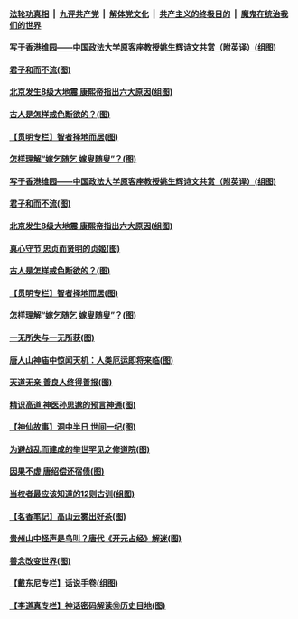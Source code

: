 

####  [法轮功真相](../../../../basic/blob/master/README.md?t=07100102) &nbsp;|&nbsp; [九评共产党](../../../../9ping.md/blob/master/README.md?t=07100102) &nbsp;|&nbsp; [解体党文化](../../../../jtdwh.md/blob/master/README.md?t=07100102)  &nbsp;|&nbsp; [共产主义的终极目的](../../../../gczydzjmd.md/blob/master/README.md?t=07100102) &nbsp;|&nbsp; [魔鬼在统治我们的世界](../../../../mgztzwmdsj.md/blob/master/README.md?t=07100102) 

#### [写于香港维园——中国政法大学原客座教授姚生辉诗文共赏（附英译）(组图)](../pages/p7/938935.md?t=07100102) 

#### [君子和而不流(图)](../pages/p7/938661.md?t=07100102) 

#### [北京发生8级大地震 康熙帝指出六大原因(组图)](../pages/p7/939083.md?t=07100102) 

#### [古人是怎样戒色断欲的？(图)](../pages/p7/939115.md?t=07100102) 

#### [【贯明专栏】智者择地而居(图)](../pages/p7/938962.md?t=07100102) 

#### [怎样理解“嫁乞随乞 嫁叟随叟”？(图)](../pages/p7/938660.md?t=07100102) 

#### [写于香港维园——中国政法大学原客座教授姚生辉诗文共赏（附英译）(组图)](../pages/p7/938935.md?t=07100102) 

#### [君子和而不流(图)](../pages/p7/938661.md?t=07100102) 

#### [北京发生8级大地震 康熙帝指出六大原因(组图)](../pages/p7/939083.md?t=07100102) 

#### [真心守节 忠贞而贤明的贞姬(图)](../pages/p7/938969.md?t=07100102) 

#### [古人是怎样戒色断欲的？(图)](../pages/p7/939115.md?t=07100102) 

#### [【贯明专栏】智者择地而居(图)](../pages/p7/938962.md?t=07100102) 

#### [怎样理解“嫁乞随乞 嫁叟随叟”？(图)](../pages/p7/938660.md?t=07100102) 

#### [一无所失与一无所获(图)](../pages/p7/938964.md?t=07100102) 

#### [唐人山神庙中惊闻天机：人类厄运即将来临(图)](../pages/p7/938830.md?t=07100102) 

#### [天道无亲 善良人终得善报(图)](../pages/p7/938657.md?t=07100102) 

#### [精识高道 神医孙思邈的预言神通(图)](../pages/p7/938855.md?t=07100102) 

#### [【神仙故事】洞中半日 世间一纪(图)](../pages/p7/938663.md?t=07100102) 

#### [为避战乱而建成的举世罕见之修道院(图)](../pages/p7/938715.md?t=07100102) 

#### [因果不虚 唐绍偿还宿债(图)](../pages/p7/938656.md?t=07100102) 

#### [当权者最应该知道的12则古训(组图)](../pages/p7/938581.md?t=07100102) 

#### [【茗香笔记】高山云雾出好茶(图)](../pages/p7/938345.md?t=07100102) 

#### [贵州山中怪声是鸟叫？唐代《开元占经》解迷(图)](../pages/p7/938669.md?t=07100102) 

#### [善念改变世界(图)](../pages/p7/938282.md?t=07100102) 

#### [【戴东尼专栏】话说手卷(组图)](../pages/p7/936297.md?t=07100102) 

#### [【李道真专栏】神话密码解读⑩历史目地(图)](../pages/p7/938337.md?t=07100102) 

